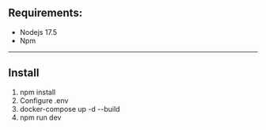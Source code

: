 <h2>Requirements:</h2>

-   Nodejs 17.5
-   Npm

---

<h2>Install</h2>

1. npm install
2. Configure .env
3. docker-compose up -d --build
4. npm run dev
